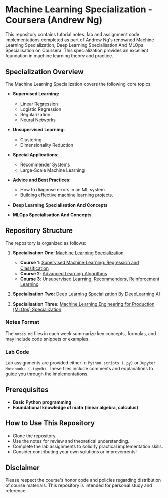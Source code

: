 # Machine Learning Specialization - Coursera (Andrew Ng)

This repository contains tutorial notes, lab and assignment code implementations completed as part of Andrew Ng's renowned Machine Learning Specialization, Deep Learning Specialisation And MLOps Specialisation on Coursera. This specialization provides an excellent foundation in machine learning theory and practice.

## Specialization Overview

The Machine Learning Specialization covers the following core topics:

- **Supervised Learning:**

  - Linear Regression
  - Logistic Regression
  - Regularization
  - Neural Networks

- **Unsupervised Learning:**

  - Clustering
  - Dimensionality Reduction

- **Special Applications:**

  - Recommender Systems
  - Large-Scale Machine Learning

- **Advice and Best Practices:**

  - How to diagnose errors in an ML system
  - Building effective machine learning projects.

- **Deep Learning Specialisation And Concepts**

- **MLOps Specialisation And Concepts**

## Repository Structure

The repository is organized as follows:

1. **Specialisation One:** [Machine Learning Specialization](https://github.com/aaditya29/Machine-Learning-Tutorial/tree/main/1.%20Machine%20Learning%20Specialisation)

   - **Course 1**: [Supervised Machine Learning: Regression and Classification](https://github.com/aaditya29/Machine-Learning-Tutorial/tree/main/1.%20Machine%20Learning%20Specialisation/1.1%20Supervised%20Machine%20Learning%3A%20Regression%20and%20Classification)
   - **Course 2**: [Advanced Learning Algorithms](https://github.com/aaditya29/Machine-Learning-Tutorial/tree/main/1.%20Machine%20Learning%20Specialisation/1.2%20Advanced%20Learning%20Algorithms)
   - **Course 3**: [ Unsupervised Learning, Recommenders, Reinforcement Learning](https://github.com/aaditya29/Machine-Learning-Tutorial/tree/main/1.%20Machine%20Learning%20Specialisation/1.3%20Unsupervised%20Learning%2C%20Recommenders%2C%20Reinforcement%20Learning)

2. **Specialisation Two:** [Deep Learning Specialization By DeepLearning.AI](https://github.com/aaditya29/Machine-Learning-Tutorial/tree/main/2.%20Deep%20Learning%20Specialisation)

3. **Specialisation Three:** [Machine Learning Engineering for Production (MLOps) Specialization](https://github.com/aaditya29/Machine-Learning-Tutorial/tree/main/3.%20MLOps%20Specialisation)

### Notes Format

The `notes.md` files in each week summarize key concepts, formulas, and may include code snippets or examples.

### Lab Code

Lab assignments are provided either in `Python scripts (.py)` or `Jupyter Notebooks (.ipynb)`. These files include comments and explanations to guide you through the implementations.

## Prerequisites

- **Basic Python programming**
- **Foundational knowledge of math (linear algebra, calculus)**

## How to Use This Repository

- Clone the repository.
- Use the notes for review and theoretical understanding.
- Complete the lab assignments to solidify practical implementation skills.
- Consider contributing your own solutions or improvements!

## Disclaimer

Please respect the course's honor code and policies regarding distribution of course materials. This repository is intended for personal study and reference.
